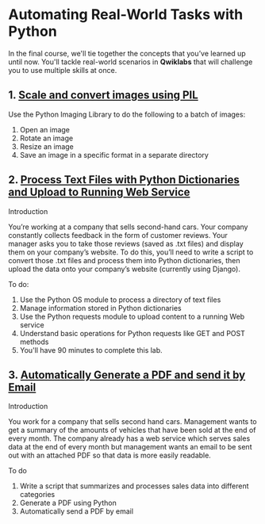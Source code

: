 # Automating Real-World Tasks with Python
In the final course, we'll tie together the concepts that you’ve learned up until now. You'll tackle real-world scenarios in **Qwiklabs** that will challenge you to use multiple skills at once.

## 1. [Scale and convert images using PIL](https://github.com/jonathannava/google-it-automation/tree/main/images_PIL)

Use the Python Imaging Library to do the following to a batch of images:

1. Open an image
2. Rotate an image
3. Resize an image
4. Save an image in a specific format in a separate directory 

## 2. [Process Text Files with Python Dictionaries and Upload to Running Web Service](https://github.com/jonathannava/google-it-automation/tree/main/upload_feedback_WS)
Introduction

You’re working at a company that sells second-hand cars. Your company constantly collects feedback in the form of customer reviews. Your manager asks you to take those reviews (saved as .txt files) and display them on your company’s website. To do this, you’ll need to write a script to convert those .txt files and process them into Python dictionaries, then upload the data onto your company’s website (currently using Django).

To do:
1. Use the Python OS module to process a directory of text files
2. Manage information stored in Python dictionaries
3. Use the Python requests module to upload content to a running Web service
4. Understand basic operations for Python requests like GET and POST methods 
5. You'll have 90 minutes to complete this lab.

## 3. [Automatically Generate a PDF and send it by Email](https://github.com/jonathannava/google-it-automation/tree/main/generate_PDF_send_email)
Introduction

You work for a company that sells second hand cars. Management wants to get a summary of the amounts of vehicles that have been sold at the end of every month. The company already has a web service which serves sales data at the end of every month but management wants an email to be sent out with an attached PDF so that data is more easily readable.

To do
1. Write a script that summarizes and processes sales data into different categories
2. Generate a PDF using Python
3. Automatically send a PDF by email 
